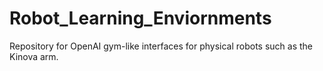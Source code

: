 # Robot_Learning_Enviornments
Repository for OpenAI gym-like interfaces for physical robots such as the Kinova arm. 
